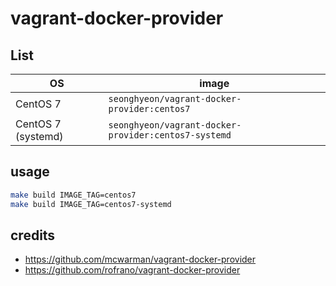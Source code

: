 # vagrant-docker-provider

## List

| OS                 | image                                                |
|--------------------|------------------------------------------------------|
| CentOS 7           | `seonghyeon/vagrant-docker-provider:centos7`         |
| CentOS 7 (systemd) | `seonghyeon/vagrant-docker-provider:centos7-systemd` |

## usage

```sh
make build IMAGE_TAG=centos7
make build IMAGE_TAG=centos7-systemd
```

## credits
- https://github.com/mcwarman/vagrant-docker-provider
- https://github.com/rofrano/vagrant-docker-provider


